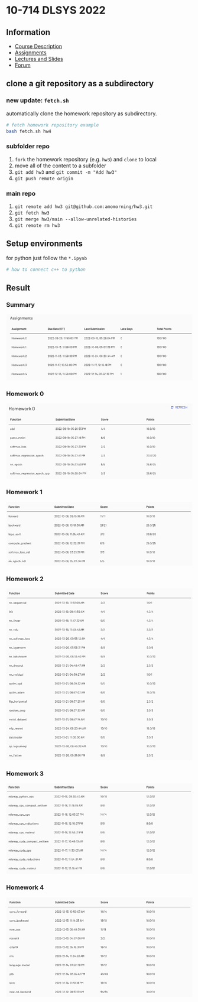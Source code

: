 # 10-714 DLSYS 2022

## Information

- [Course Description](https://dlsyscourse.org)
- [Assignments](https://dlsyscourse.org/assignments/)
- [Lectures and Slides](https://dlsyscourse.org/lectures/)
- [Forum](https://forum.dlsyscourse.org)

## clone a git repository as a subdirectory

### new update: `fetch.sh`

automatically clone the homework repository as subdirectory.

``` bash
# fetch homework repository example
bash fetch.sh hw4
```

### subfolder repo

1. `fork` the homework repository (e.g. `hw3`) and `clone` to local
2. move all of the content to a subfolder
3. `git add hw3`  and `git commit -m "Add hw3"`
4. `git push remote origin`

### main repo

1. `git remote add hw3 git@github.com:amomorning/hw3.git`
2. `git fetch hw3`
3. `git merge hw3/main --allow-unrelated-histories`
4. `git remote rm hw3`

## Setup environments

for python just follow the `*.ipynb`

``` bash
# how to connect c++ to python
```

## Result

### Summary

![summary](imgs/2022-12-15-01-56-09.png)

### Homework 0

![hw0](imgs/2022-12-15-01-57-13.png)

### Homework 1

![hw1](imgs/2022-12-15-01-57-58.png)

### Homework 2

![hw2](imgs/2022-12-15-01-58-26.png)

### Homework 3

![hw3](imgs/2022-12-15-01-58-48.png)

### Homework 4

![hw4](imgs/2022-12-15-01-59-15.png)
